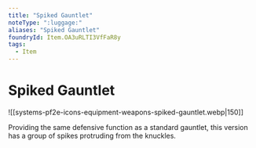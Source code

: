 ```yaml
---
title: "Spiked Gauntlet"
noteType: ":luggage:"
aliases: "Spiked Gauntlet"
foundryId: Item.OA3uRLTI3VfFaR8y
tags:
  - Item
---
```


# Spiked Gauntlet
![[systems-pf2e-icons-equipment-weapons-spiked-gauntlet.webp|150]]

Providing the same defensive function as a standard gauntlet, this version has a group of spikes protruding from the knuckles.
